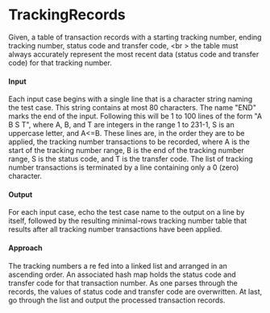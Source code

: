 # TrackingRecords
Given, a table of transaction records with a starting tracking number, ending tracking number, status code and transfer code, <br \>
the table must always accurately represent the most recent data (status code and transfer code) for that tracking number. 

<h4>Input</h4>
<p>Each input case begins with a single line that is a character string naming the test case. This string contains at most 80 
characters. The name "END" marks the end of the input. Following this will be 1 to 100 lines of the form "A B S T", where A, B,
and T are integers in the range 1 to 231-1, S is an uppercase letter, and A<=B. These lines are, in the order they are to be 
applied, the tracking number transactions to be recorded, where A is the start of the tracking number range, B is the end of
the tracking number range, S is the status code, and T is the transfer code. The list of tracking number transactions is 
terminated by a line containing only a 0 (zero) character.</p>

<h4>Output</h4>
<p>For each input case, echo the test case name to the output on a line by itself, followed by the resulting minimal-rows 
tracking number table that results after all tracking number transactions have been applied.</p>

<h4>Approach</h4>
<p>The tracking numbers a re fed into a linked list and arranged in an ascending order. An associated hash map holds the status 
code and transfer code for that transaction number. As one parses through the records, the values of status code and transfer code are 
overwritten. At last, go through the list and output the processed transaction records.</p>
